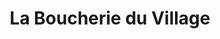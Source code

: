 ---
title: "La Boucherie du Village"
url: /bercelonne-du-gers/la-boucherie-du-village/
shop: Metzgerei
---